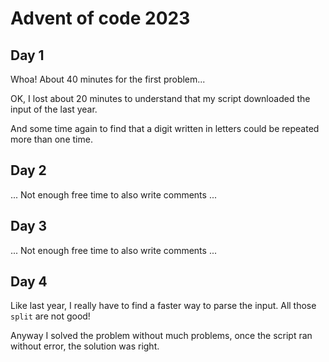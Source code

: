 # Advent of code 2023

## Day 1

Whoa! About 40 minutes for the first problem...

OK, I lost about 20 minutes to understand that my script downloaded the
input of the last year.

And some time again to find that a digit written in letters could be
repeated more than one time.

## Day 2

... Not enough free time to also write comments ...

## Day 3

... Not enough free time to also write comments ...

## Day 4

Like last year, I really have to find a faster way to parse the input.
All those `split` are not good!

Anyway I solved the problem without much problems, once the script
ran without error, the solution was right.
